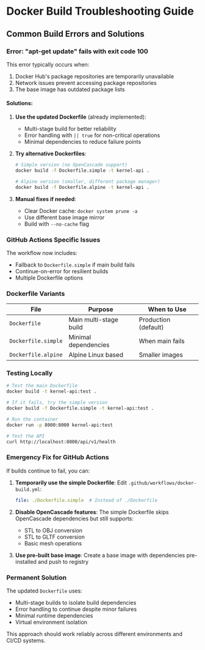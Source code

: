 # Docker Build Troubleshooting Guide

## Common Build Errors and Solutions

### Error: "apt-get update" fails with exit code 100

This error typically occurs when:
1. Docker Hub's package repositories are temporarily unavailable
2. Network issues prevent accessing package repositories
3. The base image has outdated package lists

#### Solutions:

1. **Use the updated Dockerfile** (already implemented):
   - Multi-stage build for better reliability
   - Error handling with `|| true` for non-critical operations
   - Minimal dependencies to reduce failure points

2. **Try alternative Dockerfiles**:
   ```bash
   # Simple version (no OpenCascade support)
   docker build -f Dockerfile.simple -t kernel-api .
   
   # Alpine version (smaller, different package manager)
   docker build -f Dockerfile.alpine -t kernel-api .
   ```

3. **Manual fixes if needed**:
   - Clear Docker cache: `docker system prune -a`
   - Use different base image mirror
   - Build with `--no-cache` flag

### GitHub Actions Specific Issues

The workflow now includes:
- Fallback to `Dockerfile.simple` if main build fails
- Continue-on-error for resilient builds
- Multiple Dockerfile options

### Dockerfile Variants

| File | Purpose | When to Use |
|------|---------|-------------|
| `Dockerfile` | Main multi-stage build | Production (default) |
| `Dockerfile.simple` | Minimal dependencies | When main fails |
| `Dockerfile.alpine` | Alpine Linux based | Smaller images |

### Testing Locally

```bash
# Test the main Dockerfile
docker build -t kernel-api:test .

# If it fails, try the simple version
docker build -f Dockerfile.simple -t kernel-api:test .

# Run the container
docker run -p 8000:8000 kernel-api:test

# Test the API
curl http://localhost:8000/api/v1/health
```

### Emergency Fix for GitHub Actions

If builds continue to fail, you can:

1. **Temporarily use the simple Dockerfile**:
   Edit `.github/workflows/docker-build.yml`:
   ```yaml
   file: ./Dockerfile.simple  # Instead of ./Dockerfile
   ```

2. **Disable OpenCascade features**:
   The simple Dockerfile skips OpenCascade dependencies but still supports:
   - STL to OBJ conversion
   - STL to GLTF conversion
   - Basic mesh operations

3. **Use pre-built base image**:
   Create a base image with dependencies pre-installed and push to registry

### Permanent Solution

The updated `Dockerfile` uses:
- Multi-stage builds to isolate build dependencies
- Error handling to continue despite minor failures
- Minimal runtime dependencies
- Virtual environment isolation

This approach should work reliably across different environments and CI/CD systems.